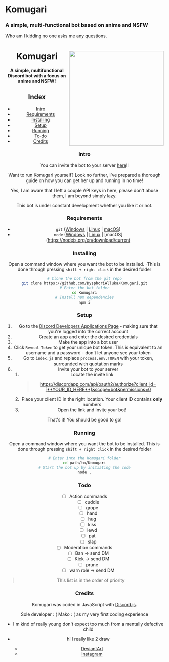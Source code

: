 <p style="text-align:center;">
<h1>Komugari</h1>
    <h3>A simple, multi-functional bot based on anime and NSFW</h3>
    Who am I kidding no one asks me any questions.

<html>
    <header>
        <img align="right" src="https://a.safe.moe/vIEnD.png" height="300" >
        <h1>Komugari</h1>
        <p><b>A simple, multifunctional Discord bot with a focus on anime and NSFW!</b></p>

## Index
- [Intro](#intro)
- [Requirements](#requirements)
- [Installing](#installing)
- [Setup](#setup)
- [Running](#running)
- [To-do](#todo)
- [Credits](#credits)


### Intro 
You can invite the bot to your server [here](https://discordapp.com/api/oauth2/authorize?client_id=365907645795794946&scope=bot&permissions=2083912831)!! 

Want to run Komugari yourself? Look no further, I've prepared a thorough guide on how you can get her up and running in no time! 

Yes, I am aware that I left a couple API keys in here, please don't abuse them, I am beyond simply lazy.

This bot is under constant development whether you like it or not.

### Requirements
- `git` ([Windows](https://git-scm.com/download/win) | [Linux](https://git-scm.com/download/linux) | [macOS](https://git-scm.com/download/mac))
- `node` ([Windows](https://nodejs.org/en/download/current/) | [Linux](https://nodejs.org/en/download/package-manager/) | [macOS](https://nodejs.org/en/download/current

### Installing
Open a command window where you want the bot to be installed. 
    -This is done through pressing `shift + right click` in the desired folder
```bash
# Clone the bot from the git repo
git clone https://github.com/DysphoriAlluka/Komugari.git
# Enter the bot folder
cd Komugari
# Install npm dependencies
npm i
```

### Setup
1. Go to the [Discord Developers Applications Page](https://discordapp.com/developers/applications/me) - making sure that you're logged into the correct account
2. Create an app and enter the desired credentials
3. Make the app into a bot user
4. Click `Reveal Token` to get your unique bot token. This is equivalent to an username and a password - don't let anyone see your token
5. Go to `index.js` and replace `process.env.TOKEN` with your token, surrounded with quotation marks
6. Invite your bot to your server
    1. Locate the invite link 
        >https://discordapp.com/api/oauth2/authorize?client_id=[**YOUR_ID_HERE**]&scope=bot&permissions=0
    2. Place your client ID in the right location. Your client ID contains **only** numbers
    3. Open the link and invite your bot!

That's it! You should be good to go!

### Running
Open a command window where you want the bot to be installed. 
This is done through pressing `shift + right click` in the desired folder
```bash
# Enter into the Komugari folder
cd path/to/Komugari
# Start the bot up by initiating the code
node .
```

### Todo
- [ ] Action commands
    - [ ] cuddle
    - [ ] grope
    - [ ] hand
    - [ ] hug
    - [ ] kiss
    - [ ] lewd
    - [ ] pat
    - [ ] slap
- [ ] Moderation commands
    - [ ] Ban -> send DM
    - [ ] Kick -> send DM
    - [ ] prune 
    - [ ] warn role -> send DM

> This list is in the order of priority

### Credits 
Komugari was coded in JavaScript with [Discord.js](https://github.com/hydrabolt/discord.js).

Sole developer : ( Mako : ( as my very first coding experience

- I'm kind of really young don't expect too much from a mentally defective child

- hi I really like 2 draw 

    - [DeviantArt](http://makohime.deviantart.com/)
    - [Instagram](https://www.instagram.com/mitorisia/)
    

